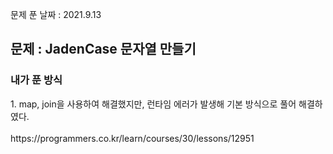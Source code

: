 문제 푼 날짜 : 2021.9.13

<h2>문제 : JadenCase 문자열 만들기</h2>

<h3>내가 푼 방식</h3>
<div>1. map, join을 사용하여 해결했지만, 런타임 에러가 발생해 기본 방식으로 풀어 해결하였다.</div>

<br>
https://programmers.co.kr/learn/courses/30/lessons/12951